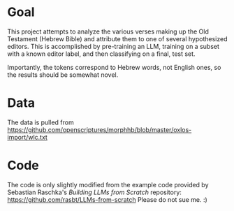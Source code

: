 # Goal
This project attempts to analyze the various verses making up the Old Testament (Hebrew Bible) and attribute them to one of several hypothesized editors. 
This is accomplished by pre-training an LLM, training on a subset with a known editor label, and then classifying on a final, test set. 

Importantly, the tokens correspond to Hebrew words, not English ones, so the results should be somewhat novel. 

# Data 
The data is pulled from https://github.com/openscriptures/morphhb/blob/master/oxlos-import/wlc.txt

# Code
The code is only slightly modified from the example code provided by Sebastian Raschka's _Building LLMs from Scratch_ repository:
https://github.com/rasbt/LLMs-from-scratch
Please do not sue me. :) 